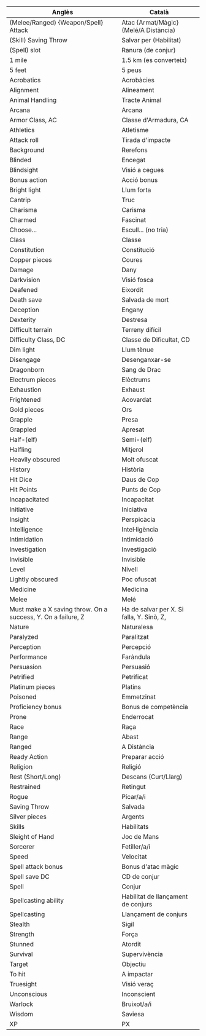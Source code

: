 |Anglès|Català|
|---|---|
|(Melee/Ranged) {Weapon/Spell} Attack|Atac {Armat/Màgic} (Melé/A Distància)
|(Skill) Saving Throw|Salvar per (Habilitat)
|(Spell) slot|Ranura (de conjur)
|1 mile|1.5 km (es converteix)
|5 feet|5 peus
|Acrobatics|Acrobàcies
|Alignment|Alineament
|Animal Handling|Tracte Animal
|Arcana|Arcana
|Armor Class, AC|Classe d'Armadura, CA
|Athletics|Atletisme
|Attack roll|Tirada d'impacte
|Background|Rerefons
|Blinded|Encegat
|Blindsight|Visió a cegues
|Bonus action|Acció bonus
|Bright light|Llum forta
|Cantrip| Truc
|Charisma|Carisma
|Charmed|Fascinat
|Choose...|Escull... (no tria)
|Class|Classe
|Constitution|Constitució
|Copper pieces|Coures
|Damage|Dany
|Darkvision|Visió fosca
|Deafened|Eixordit
|Death save|Salvada de mort
|Deception|Engany
|Dexterity|Destresa|
|Difficult terrain|Terreny difícil
|Difficulty Class, DC|Classe de Dificultat, CD
|Dim light|Llum tènue
|Disengage|Desenganxar-se
|Dragonborn|Sang de Drac
|Electrum pieces|Elèctrums
|Exhaustion|Exhaust
|Frightened|Acovardat
|Gold pieces|Ors
|Grapple|Presa
|Grappled|Apresat
|Half-(elf)|Semi-(elf)
|Halfling|Mitjerol
|Heavily obscured|Molt ofuscat
|History|Història
|Hit Dice|Daus de Cop
|Hit Points|Punts de Cop
|Incapacitated|Incapacitat
|Initiative|Iniciativa
|Insight|Perspicàcia
|Intelligence|Intel·ligència
|Intimidation|Intimidació
|Investigation|Investigació
|Invisible|Invisible
|Level|Nivell
|Lightly obscured|Poc ofuscat
|Medicine|Medicina
|Melee|Melé
|Must make a X saving throw. On a success, Y. On a failure, Z|Ha de salvar per X. Si falla, Y. Sinò, Z,
|Nature|Naturalesa
|Paralyzed|Paralitzat
|Perception|Percepció
|Performance|Faràndula
|Persuasion|Persuasió
|Petrified|Petrificat
|Platinum pieces|Platins
|Poisoned|Emmetzinat
|Proficiency bonus|Bonus de competència
|Prone|Enderrocat
|Race|Raça
|Range|Abast
|Ranged|A Distància
|Ready Action|Preparar acció
|Religion|Religió
|Rest (Short/Long)|Descans (Curt/Llarg)
|Restrained|Retingut
|Rogue|Pícar/a/i
|Saving Throw|Salvada
|Silver pieces|Argents
|Skills|Habilitats
|Sleight of Hand|Joc de Mans
|Sorcerer|Fetiller/a/i
|Speed|Velocitat
|Spell attack bonus|Bonus d'atac màgic
|Spell save DC|CD de conjur
|Spell|Conjur
|Spellcasting ability|Habilitat de llançament de conjurs
|Spellcasting|Llançament de conjurs
|Stealth|Sigil
|Strength|Força|
|Stunned|Atordit
|Survival|Supervivència
|Target|Objectiu
|To hit|A impactar
|Truesight|Visió veraç
|Unconscious|Inconscient
|Warlock|Bruixot/a/i
|Wisdom|Saviesa
|XP|PX
